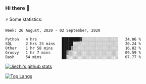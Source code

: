 ### Hi there 👋

⚡ Some statistics:

<!--START_SECTION:waka-->
```text
Week: 26 August, 2020 - 02 September, 2020

Python   4 hrs           ████████▓░░░░░░░░░░░░░░░░   34.06 % 
SQL      2 hrs 23 mins   █████░░░░░░░░░░░░░░░░░░░░   20.24 % 
Other    1 hr 58 mins    ████▒░░░░░░░░░░░░░░░░░░░░   16.82 % 
Groovy   1 hr 7 mins     ██▒░░░░░░░░░░░░░░░░░░░░░░   09.59 % 
Bash     54 mins         ██░░░░░░░░░░░░░░░░░░░░░░░   07.77 % 
```
<!--END_SECTION:waka-->

[![Jiezhi's github stats](https://github-readme-stats.vercel.app/api?username=Jiezhi&show_icons=true)](https://github.com/Jiezhi/github-readme-stats)

[![Top Langs](https://github-readme-stats.vercel.app/api/top-langs/?username=Jiezhi&hide=javascript,html)](https://github.com/Jiezhi/github-readme-stats)
<!--
**Jiezhi/Jiezhi** is a ✨ _special_ ✨ repository because its `README.md` (this file) appears on your GitHub profile.

Here are some ideas to get you started:

- 🔭 I’m currently working on ...
- 🌱 I’m currently learning ...
- 👯 I’m looking to collaborate on ...
- 🤔 I’m looking for help with ...
- 💬 Ask me about ...
- 📫 How to reach me: ...
- 😄 Pronouns: ...
- ⚡ Fun fact: ...
-->

